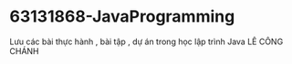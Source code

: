 # 63131868-JavaProgramming
Lưu các bài thực hành , bài tập , dự án trong học lập trình Java
LÊ CÔNG CHÁNH
